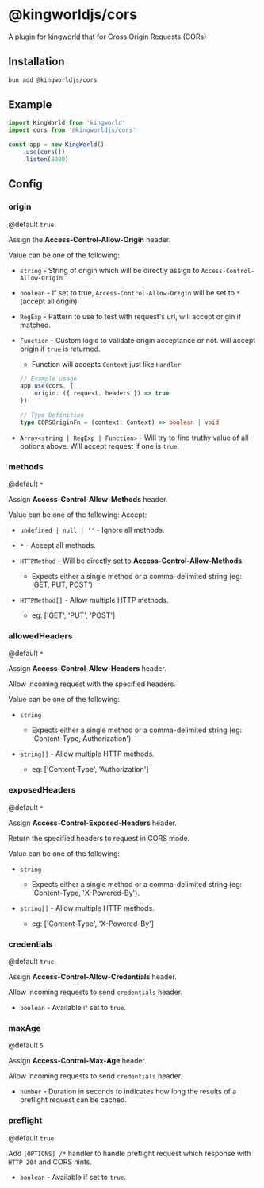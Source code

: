 # @kingworldjs/cors
A plugin for [kingworld](https://github.com/elysiajs/elysia) that for Cross Origin Requests (CORs)

## Installation
```bash
bun add @kingworldjs/cors
```

## Example
```typescript
import KingWorld from 'kingworld'
import cors from '@kingworldjs/cors'

const app = new KingWorld()
    .use(cors())
    .listen(8080)
```

## Config
### origin
@default `true`

Assign the **Access-Control-Allow-Origin** header.

Value can be one of the following:
- `string` - String of origin which will be directly assign to `Access-Control-Allow-Origin`

- `boolean` - If set to true, `Access-Control-Allow-Origin` will be set to `*` (accept all origin)

- `RegExp` - Pattern to use to test with request's url, will accept origin if matched.

- `Function` - Custom logic to validate origin acceptance or not. will accept origin if `true` is returned.
    - Function will accepts `Context` just like `Handler`
    ```typescript
    // Example usage
    app.use(cors, {
        origin: ({ request, headers }) => true
    })

    // Type Definition
    type CORSOriginFn = (context: Context) => boolean | void
    ```

- `Array<string | RegExp | Function>` - Will try to find truthy value of all options above. Will accept request if one is `true`.

### methods
@default `*`

Assign **Access-Control-Allow-Methods** header. 

Value can be one of the following:
Accept:
- `undefined | null | ''` - Ignore all methods.

- `*` - Accept all methods.

- `HTTPMethod` - Will be directly set to **Access-Control-Allow-Methods**.
    - Expects either a single method or a comma-delimited string (eg: 'GET, PUT, POST')

- `HTTPMethod[]` - Allow multiple HTTP methods.
    - eg: ['GET', 'PUT', 'POST']

### allowedHeaders
@default `*`

Assign **Access-Control-Allow-Headers** header. 

Allow incoming request with the specified headers.

Value can be one of the following:
- `string`
    - Expects either a single method or a comma-delimited string (eg: 'Content-Type, Authorization').

- `string[]` - Allow multiple HTTP methods.
    - eg: ['Content-Type', 'Authorization']

### exposedHeaders
@default `*`

Assign **Access-Control-Exposed-Headers** header. 

Return the specified headers to request in CORS mode.

Value can be one of the following:
- `string`
    - Expects either a single method or a comma-delimited string (eg: 'Content-Type, 'X-Powered-By').

- `string[]` - Allow multiple HTTP methods.
    - eg: ['Content-Type', 'X-Powered-By']

### credentials
@default `true`

Assign **Access-Control-Allow-Credentials** header. 

Allow incoming requests to send `credentials` header.

- `boolean` - Available if set to `true`.

### maxAge
@default `5`

Assign **Access-Control-Max-Age** header. 

Allow incoming requests to send `credentials` header.

- `number` - Duration in seconds to indicates how long the results of a preflight request can be cached.

### preflight
@default `true`

Add `[OPTIONS] /*` handler to handle preflight request which response with `HTTP 204` and CORS hints.

- `boolean` - Available if set to `true`.
